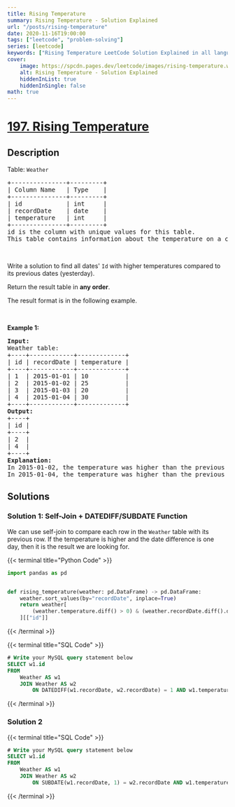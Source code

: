 ```yaml
---
title: Rising Temperature
summary: Rising Temperature - Solution Explained
url: "/posts/rising-temperature"
date: 2020-11-16T19:00:00
tags: ["leetcode", "problem-solving"]
series: [leetcode]
keywords: ["Rising Temperature LeetCode Solution Explained in all languages", "197", "leetcode question 197", "Rising Temperature", "LeetCode", "leetcode solution in Python3 C++ Java Go PHP Ruby Swift TypeScript Rust C# JavaScript C", "GeeksforGeeks", "InterviewBit", "Coding Ninjas", "HackerRank", "HackerEarth", "CodeChef", "TopCoder", "AlgoExpert", "freeCodeCamp", "Codeforces", "GitHub", "AtCoder", "Samir Paul"]
cover:
    image: https://spcdn.pages.dev/leetcode/images/rising-temperature.webp
    alt: Rising Temperature - Solution Explained
    hiddenInList: true
    hiddenInSingle: false
math: true
---
```



# [197. Rising Temperature](https://leetcode.com/problems/rising-temperature)


## Description

<p>Table: <code>Weather</code></p>

<pre>
+---------------+---------+
| Column Name   | Type    |
+---------------+---------+
| id            | int     |
| recordDate    | date    |
| temperature   | int     |
+---------------+---------+
id is the column with unique values for this table.
This table contains information about the temperature on a certain day.
</pre>

<p>&nbsp;</p>

<p>Write a solution to find all dates&#39; <code>Id</code> with higher temperatures compared to its previous dates (yesterday).</p>

<p>Return the result table in <strong>any order</strong>.</p>

<p>The result format is in the following example.</p>

<p>&nbsp;</p>
<p><strong class="example">Example 1:</strong></p>

<pre>
<strong>Input:</strong> 
Weather table:
+----+------------+-------------+
| id | recordDate | temperature |
+----+------------+-------------+
| 1  | 2015-01-01 | 10          |
| 2  | 2015-01-02 | 25          |
| 3  | 2015-01-03 | 20          |
| 4  | 2015-01-04 | 30          |
+----+------------+-------------+
<strong>Output:</strong> 
+----+
| id |
+----+
| 2  |
| 4  |
+----+
<strong>Explanation:</strong> 
In 2015-01-02, the temperature was higher than the previous day (10 -&gt; 25).
In 2015-01-04, the temperature was higher than the previous day (20 -&gt; 30).
</pre>

## Solutions

### Solution 1: Self-Join + DATEDIFF/SUBDATE Function

We can use self-join to compare each row in the `Weather` table with its previous row. If the temperature is higher and the date difference is one day, then it is the result we are looking for.

<!-- tabs:start -->

{{< terminal title="Python Code" >}}
```python
import pandas as pd


def rising_temperature(weather: pd.DataFrame) -> pd.DataFrame:
    weather.sort_values(by="recordDate", inplace=True)
    return weather[
        (weather.temperature.diff() > 0) & (weather.recordDate.diff().dt.days == 1)
    ][["id"]]
```
{{< /terminal >}}

{{< terminal title="SQL Code" >}}
```sql
# Write your MySQL query statement below
SELECT w1.id
FROM
    Weather AS w1
    JOIN Weather AS w2
        ON DATEDIFF(w1.recordDate, w2.recordDate) = 1 AND w1.temperature > w2.temperature;
```
{{< /terminal >}}

<!-- tabs:end -->

### Solution 2

<!-- tabs:start -->

{{< terminal title="SQL Code" >}}
```sql
# Write your MySQL query statement below
SELECT w1.id
FROM
    Weather AS w1
    JOIN Weather AS w2
        ON SUBDATE(w1.recordDate, 1) = w2.recordDate AND w1.temperature > w2.temperature;
```
{{< /terminal >}}

<!-- tabs:end -->

<!-- end -->
